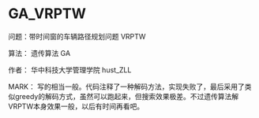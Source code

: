 # GA_VRPTW

问题：带时间窗的车辆路径规划问题 VRPTW

算法： 遗传算法 GA

作者： 华中科技大学管理学院 hust_ZLL

MARK： 写的相当一般。代码注释了一种解码方法，实现失败了，最后采用了类似greedy的解码方式，虽然可以跑起来，但搜索效果极差。不过遗传算法解VRPTW本身效果一般，以后有时间再看吧。
